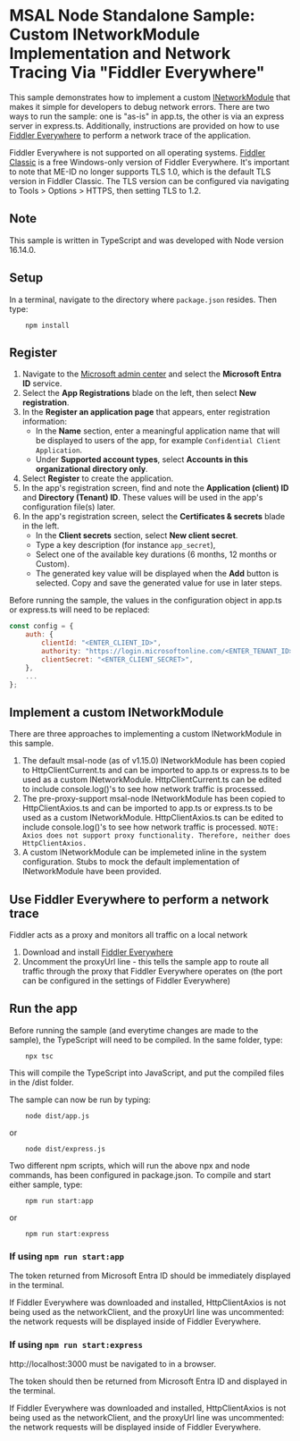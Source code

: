 # MSAL Node Standalone Sample: Custom INetworkModule Implementation and Network Tracing Via "Fiddler Everywhere"

This sample demonstrates how to implement a custom [INetworkModule](https://azuread.github.io/microsoft-authentication-library-for-js/ref/interfaces/_azure_msal_common.inetworkmodule.html) that makes it simple for developers to debug network errors. There are two ways to run the sample: one is "as-is" in app.ts, the other is via an express server in express.ts. Additionally, instructions are provided on how to use [Fiddler Everywhere](https://www.telerik.com/fiddler/fiddler-everywhere) to perform a network trace of the application.

Fiddler Everywhere is not supported on all operating systems. [Fiddler Classic](https://www.telerik.com/fiddler/fiddler-classic) is a free Windows-only version of Fiddler Everywhere. It's important to note that ME-ID no longer supports TLS 1.0, which is the default TLS version in Fiddler Classic. The TLS version can be configured via navigating to Tools > Options > HTTPS, then setting TLS to 1.2.

## Note
This sample is written in TypeScript and was developed with Node version 16.14.0.

## Setup

In a terminal, navigate to the directory where `package.json` resides. Then type:

```console
    npm install
```

## Register

1. Navigate to the [Microsoft admin center](https://portal.azure.com) and select the **Microsoft Entra ID** service.
2. Select the **App Registrations** blade on the left, then select **New registration**.
3. In the **Register an application page** that appears, enter registration information:
   - In the **Name** section, enter a meaningful application name that will be displayed to users of the app, for example `Confidential Client Application`.
   - Under **Supported account types**, select **Accounts in this organizational directory only**.
4. Select **Register** to create the application.
5. In the app's registration screen, find and note the **Application (client) ID** and **Directory (Tenant) ID**. These values will be used in the app's configuration file(s) later.
6. In the app's registration screen, select the **Certificates & secrets** blade in the left.
   - In the **Client secrets** section, select **New client secret**.
   - Type a key description (for instance `app_secret`),
   - Select one of the available key durations (6 months, 12 months or Custom).
   - The generated key value will be displayed when the **Add** button is selected. Copy and save the generated value for use in later steps.

Before running the sample, the values in the configuration object in app.ts or express.ts will need to be replaced:

```javascript
const config = {
    auth: {
        clientId: "<ENTER_CLIENT_ID>",
        authority: "https://login.microsoftonline.com/<ENTER_TENANT_ID>",
        clientSecret: "<ENTER_CLIENT_SECRET>",
    },
    ...
};
```

## Implement a custom INetworkModule

There are three approaches to implementing a custom INetworkModule in this sample.
1. The default msal-node (as of v1.15.0) INetworkModule has been copied to HttpClientCurrent.ts and can be imported to app.ts or express.ts to be used as a custom INetworkModule. HttpClientCurrent.ts can be edited to include console.log()'s to see how network traffic is processed.
2. The pre-proxy-support msal-node INetworkModule has been copied to HttpClientAxios.ts and can be imported to app.ts or express.ts to be used as a custom INetworkModule. HttpClientAxios.ts can be edited to include console.log()'s to see how network traffic is processed. `NOTE: Axios does not support proxy functionality. Therefore, neither does HttpClientAxios.`
3. A custom INetworkModule can be implemeted inline in the system configuration. Stubs to mock the default implementation of INetworkModule have been provided.

## Use Fiddler Everywhere to perform a network trace
Fiddler acts as a proxy and monitors all traffic on a local network

1. Download and install [Fiddler Everywhere](https://www.telerik.com/download/fiddler-everywhere)
2. Uncomment the proxyUrl line - this tells the sample app to route all traffic through the proxy that Fiddler Everywhere operates on (the port can be configured in the settings of Fiddler Everywhere)

## Run the app

Before running the sample (and everytime changes are made to the sample), the TypeScript will need to be compiled. In the same folder, type:

```console
    npx tsc
```
This will compile the TypeScript into JavaScript, and put the compiled files in the /dist folder.

The sample can now be run by typing:
```console
    node dist/app.js
```
or
```console
    node dist/express.js
```

Two different npm scripts, which will run the above npx and node commands, has been configured in package.json. To compile and start either sample, type:
```console
    npm run start:app
```
or
```console
    npm run start:express
```

### If using `npm run start:app`

The token returned from Microsoft Entra ID should be immediately displayed in the terminal.

If Fiddler Everywhere was downloaded and installed, HttpClientAxios is not being used as the networkClient, and the proxyUrl line was uncommented: the network requests will be displayed inside of Fiddler Everywhere.

### If using `npm run start:express`

http://localhost:3000 must be navigated to in a browser.

The token should then be returned from Microsoft Entra ID and displayed in the terminal.

If Fiddler Everywhere was downloaded and installed, HttpClientAxios is not being used as the networkClient, and the proxyUrl line was uncommented: the network requests will be displayed inside of Fiddler Everywhere.
